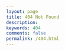 ```yaml
---
layout: page
title: 404 Not Found
description: 
keywords: 404
comments: false
permalink: /404.html
---
```

